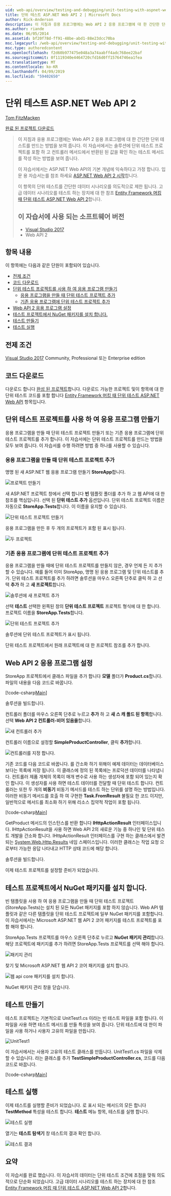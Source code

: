 ```yaml
---
uid: web-api/overview/testing-and-debugging/unit-testing-with-aspnet-web-api
title: 단위 테스트 ASP.NET Web API 2 | Microsoft Docs
author: Rick-Anderson
description: 이 지침과 응용 프로그램에는 Web API 2 응용 프로그램에 대 한 간단한 단위 테스트를 만드는 방법을 보여 줍니다. 이 자습서에서는 단위 테스트 프로젝트를 포함 하는 방법을 보여 줍니다...
ms.author: riande
ms.date: 06/05/2014
ms.assetid: bf20f78d-ff91-48be-abd1-88e23dcc70ba
msc.legacyurl: /web-api/overview/testing-and-debugging/unit-testing-with-aspnet-web-api
msc.type: authoredcontent
ms.openlocfilehash: f2d60b977475e048a3a74aabff4adc768ee22baf
ms.sourcegitcommit: 0f1119340e4464720cfd16d0ff15764746ea1fea
ms.translationtype: MT
ms.contentlocale: ko-KR
ms.lasthandoff: 04/09/2019
ms.locfileid: "59402650"
---
```

# <a name="unit-testing-aspnet-web-api-2"></a>단위 테스트 ASP.NET Web API 2

[Tom FitzMacken](https://github.com/tfitzmac)

[완료 된 프로젝트 다운로드](https://code.msdn.microsoft.com/Unit-Testing-with-ASPNET-1374bc11)

> 이 지침과 응용 프로그램에는 Web API 2 응용 프로그램에 대 한 간단한 단위 테스트를 만드는 방법을 보여 줍니다. 이 자습서에서는 솔루션에 단위 테스트 프로젝트를 포함 하 고 컨트롤러 메서드에서 반환된 된 값을 확인 하는 테스트 메서드를 작성 하는 방법을 보여 줍니다.
>
> 이 자습서에서는 ASP.NET Web API의 기본 개념에 익숙하다고 가정 합니다. 입문 용 자습서는를 참조 하세요 [ASP.NET Web API 2 시작](../getting-started-with-aspnet-web-api/tutorial-your-first-web-api.md)합니다.
>
> 이 항목의 단위 테스트를 간단한 데이터 시나리오를 의도적으로 제한 됩니다. 고급 데이터 시나리오를 테스트 하는 장치에 대 한 참조 [Entity Framework 머킹 때 단위 테스트 ASP.NET Web API 2](mocking-entity-framework-when-unit-testing-aspnet-web-api-2.md)합니다.
>
> ## <a name="software-versions-used-in-the-tutorial"></a>이 자습서에 사용 되는 소프트웨어 버전
>
> - [Visual Studio 2017](https://visualstudio.microsoft.com/downloads/?utm_medium=microsoft&utm_source=docs.microsoft.com&utm_campaign=button+cta&utm_content=download+vs2017)
> - Web API 2

## <a name="in-this-topic"></a>항목 내용

이 항목에는 다음과 같은 단원이 포함되어 있습니다.

- [전제 조건](#prereqs)
- [코드 다운로드](#download)
- [단위 테스트 프로젝트를 사용 하 여 응용 프로그램 만들기](#appwithunittest)
    - [응용 프로그램을 만들 때 단위 테스트 프로젝트 추가](#whencreate)
    - [기존 응용 프로그램에 단위 테스트 프로젝트 추가](#addtoexisting)
- [Web API 2 응용 프로그램 설정](#setupproject)
- [테스트 프로젝트에서 NuGet 패키지를 설치 합니다.](#testpackages)
- [테스트 만들기](#tests)
- [테스트 실행](#runtests)

<a id="prereqs"></a>
## <a name="prerequisites"></a>전제 조건

[Visual Studio 2017](https://visualstudio.microsoft.com/downloads/?utm_medium=microsoft&utm_source=docs.microsoft.com&utm_campaign=button+cta&utm_content=download+vs2017) Community, Professional 또는 Enterprise edition

<a id="download"></a>
## <a name="download-code"></a>코드 다운로드

다운로드 합니다 [완성 된 프로젝트](https://code.msdn.microsoft.com/Unit-Testing-with-ASPNET-1374bc11)합니다. 다운로드 가능한 프로젝트 및이 항목에 대 한 단위 테스트 코드를 포함 합니다 [Entity Framework 머킹 때 단위 테스트 ASP.NET Web API](mocking-entity-framework-when-unit-testing-aspnet-web-api-2.md) 항목입니다.

<a id="appwithunittest"></a>
## <a name="create-application-with-unit-test-project"></a>단위 테스트 프로젝트를 사용 하 여 응용 프로그램 만들기

응용 프로그램을 만들 때 단위 테스트 프로젝트 만들기 또는 기존 응용 프로그램에 단위 테스트 프로젝트를 추가 합니다. 이 자습서에는 단위 테스트 프로젝트를 만드는 방법을 모두 보여 줍니다. 이 자습서를 수행 하려면 방법 중 하나를 사용할 수 있습니다.

<a id="whencreate"></a>
### <a name="add-unit-test-project-when-creating-the-application"></a>응용 프로그램을 만들 때 단위 테스트 프로젝트 추가

명명 된 새 ASP.NET 웹 응용 프로그램 만들기 **StoreApp**합니다.

![프로젝트 만들기](unit-testing-with-aspnet-web-api/_static/image1.png)

새 ASP.NET 프로젝트 창에서 선택 합니다 **빈** 템플릿 폴더를 추가 하 고 웹 API에 대 한 참조를 핵심입니다. 선택 된 **단위 테스트 추가** 옵션입니다. 단위 테스트 프로젝트 이름은 자동으로 **StoreApp.Tests**합니다. 이 이름을 유지할 수 있습니다.

![단위 테스트 프로젝트 만들기](unit-testing-with-aspnet-web-api/_static/image2.png)

응용 프로그램을 만든 후 두 개의 프로젝트가 포함 된 표시 됩니다.

![두 프로젝트](unit-testing-with-aspnet-web-api/_static/image3.png)

<a id="addtoexisting"></a>
### <a name="add-unit-test-project-to-an-existing-application"></a>기존 응용 프로그램에 단위 테스트 프로젝트 추가

응용 프로그램을 만들 때에 단위 테스트 프로젝트를 만들지 않은, 경우 언제 든 지 추가할 수 있습니다. 예를 들어 이미 StoreApp, 명명 된 응용 프로그램 및 단위 테스트를 추가. 단위 테스트 프로젝트를 추가 하려면 솔루션을 마우스 오른쪽 단추로 클릭 하 고 선택 **추가** 하 고 **새 프로젝트**합니다.

![솔루션에 새 프로젝트 추가](unit-testing-with-aspnet-web-api/_static/image4.png)

선택 **테스트** 선택한 왼쪽된 창의 **단위 테스트 프로젝트** 프로젝트 형식에 대 한 합니다. 프로젝트 이름을 **StoreApp.Tests**합니다.

![단위 테스트 프로젝트 추가](unit-testing-with-aspnet-web-api/_static/image5.png)

솔루션에 단위 테스트 프로젝트가 표시 됩니다.

단위 테스트 프로젝트에서 원래 프로젝트에 대 한 프로젝트 참조를 추가 합니다.

<a id="setupproject"></a>
## <a name="set-up-the-web-api-2-application"></a>Web API 2 응용 프로그램 설정

StoreApp 프로젝트에서 클래스 파일을 추가 합니다 **모델** 폴더가 **Product.cs**합니다. 파일의 내용을 다음 코드로 바꿉니다.

[!code-csharp[Main](unit-testing-with-aspnet-web-api/samples/sample1.cs)]

솔루션을 빌드합니다.

컨트롤러 폴더를 마우스 오른쪽 단추로 누르고 **추가** 하 고 **새 스 캐 폴드 된 항목**합니다. 선택 **Web API 2 컨트롤러-비어 있음을**합니다.

![새 컨트롤러 추가](unit-testing-with-aspnet-web-api/_static/image6.png)

컨트롤러 이름으로 설정할 **SimpleProductController**, 클릭 **추가**합니다.

![컨트롤러를 지정 합니다.](unit-testing-with-aspnet-web-api/_static/image7.png)

기존 코드를 다음 코드로 바꿉니다. 를 간소화 하기 위해이 예제 데이터는 데이터베이스 보다는 목록에 저장 됩니다. 이 클래스에 정의 된 목록에는 프로덕션 데이터를 나타냅니다. 컨트롤러 제품 개체의 목록이 매개 변수로 사용 하는 생성자에 포함 되어 있는지 확인 합니다. 이 생성자를 사용 하면 테스트 데이터를 전달할 때 단위 테스트 합니다. 컨트롤러는 또한 두 개의 **비동기** 비동기 메서드를 테스트 하는 단위를 설명 하는 방법입니다. 이러한 비동기 메서드를 호출 하 여 구현한 **Task.FromResult** 불필요 한 코드 이지만, 일반적으로 메서드를 최소화 하기 위해 리소스 집약적 작업이 포함 됩니다.

[!code-csharp[Main](unit-testing-with-aspnet-web-api/samples/sample2.cs)]

GetProduct 메서드의 인스턴스를 반환 합니다 **IHttpActionResult** 인터페이스입니다. IHttpActionResult을 사용 하면 Web API 2의 새로운 기능 중 하나인 및 단위 테스트 개발을 간소화 합니다. IHttpActionResult 인터페이스를 구현 하는 클래스에서 발견 되는 [System.Web.Http.Results](https://msdn.microsoft.com/library/system.web.http.results.aspx) 네임 스페이스입니다. 이러한 클래스는 작업 요청 으로부터 가능한 응답 나타내고 HTTP 상태 코드에 해당 합니다.

솔루션을 빌드합니다.

이제 테스트 프로젝트를 설정할 준비가 되었습니다.

<a id="testpackages"></a>
## <a name="install-nuget-packages-in-test-project"></a>테스트 프로젝트에서 NuGet 패키지를 설치 합니다.

빈 템플릿을 사용 하 여 응용 프로그램을 만들 때 단위 테스트 프로젝트 (StoreApp.Tests)는 설치 된 모든 NuGet 패키지를 포함 하지 않습니다. Web API 템플릿과 같은 다른 템플릿을 단위 테스트 프로젝트에 일부 NuGet 패키지를 포함합니다. 이 자습서에서는 Microsoft ASP.NET 웹 API 2 코어 패키지를 테스트 프로젝트를 포함 해야 합니다.

StoreApp.Tests 프로젝트를 마우스 오른쪽 단추로 누르고 **NuGet 패키지 관리**합니다. 해당 프로젝트에 패키지를 추가 하려면 StoreApp.Tests 프로젝트를 선택 해야 합니다.

![패키지 관리](unit-testing-with-aspnet-web-api/_static/image8.png)

찾기 및 Microsoft ASP.NET 웹 API 2 코어 패키지를 설치 합니다.

![웹 api core 패키지를 설치 합니다.](unit-testing-with-aspnet-web-api/_static/image9.png)

NuGet 패키지 관리 창을 닫습니다.

<a id="tests"></a>
## <a name="create-tests"></a>테스트 만들기

테스트 프로젝트는 기본적으로 UnitTest1.cs 이라는 빈 테스트 파일을 포함 합니다. 이 파일을 사용 하면 테스트 메서드를 만들 특성을 보여 줍니다. 단위 테스트에 대 한이 파일을 사용 하거나 사용자 고유의 파일을 만듭니다.

![UnitTest1](unit-testing-with-aspnet-web-api/_static/image10.png)

이 자습서에서는 사용자 고유의 테스트 클래스를 만듭니다. UnitTest1.cs 파일을 삭제할 수 있습니다. 라는 클래스를 추가 **TestSimpleProductController.cs**, 코드를 다음 코드로 바꿉니다.

[!code-csharp[Main](unit-testing-with-aspnet-web-api/samples/sample3.cs)]

<a id="runtests"></a>
## <a name="run-tests"></a>테스트 실행

이제 테스트를 실행할 준비가 되었습니다. 로 표시 되는 메서드의 모든 합니다 **TestMethod** 특성을 테스트 합니다. **테스트** 메뉴 항목, 테스트를 실행 합니다.

![테스트 실행](unit-testing-with-aspnet-web-api/_static/image11.png)

열기는 **테스트 탐색기** 창 테스트의 결과 확인 합니다.

![테스트 결과](unit-testing-with-aspnet-web-api/_static/image12.png)

## <a name="summary"></a>요약

이 자습서를 완료 했습니다. 이 자습서의 데이터는 단위 테스트 조건에 초점을 맞춰 의도적으로 단순화 되었습니다. 고급 데이터 시나리오를 테스트 하는 장치에 대 한 참조 [Entity Framework 머킹 때 단위 테스트 ASP.NET Web API 2](mocking-entity-framework-when-unit-testing-aspnet-web-api-2.md)합니다.
